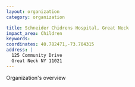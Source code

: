 ```yaml
---
layout: organization
category: organization

title: Schneider Chidrens Hospital, Great Neck
impact_area: Children
keywords: 
coordinates: 40.782471,-73.704315
address: |
  125 Community Drive
  Great Neck NY 11021
---
```

Organization's overview
